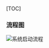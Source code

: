 [TOC]



### 流程图

![系统启动流程](http://s191.photo.store.qq.com/psb?/V14L47VC0w3vOf/INQU8bThMbkuL0N4t1EgMPgHtbNmC464gFsBUmzeCxk!/b/dL8AAAAAAAAA)
